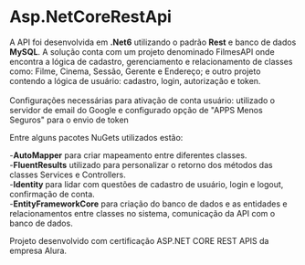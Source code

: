 # Asp.NetCoreRestApi

<p>
A API foi desenvolvida em <b>.Net6</b> utilizando o padrão <b>Rest</b> e banco de dados <b>MySQL</b>. A solução conta com um projeto denominado FilmesAPI onde encontra a lógica de cadastro, gerenciamento e relacionamento de classes como: Filme, Cinema, Sessão, Gerente e Endereço; e outro projeto contendo a lógica de usuário: cadastro, login, autorização e token.<br><br>
Configurações necessárias para ativação de conta usuário: utilizado o servidor de email do Google e configurado opção de "APPS Menos Seguros" para o envio de token
</p>
Entre alguns pacotes NuGets utilizados estão:
<p>
-<b>AutoMapper</b> para criar mapeamento entre diferentes classes.<br> 
-<b>FluentResults</b> utilizado para personalizar o retorno dos métodos das classes Services e Controllers.<br>
-<b>Identity </b> para lidar com questões de cadastro de usuário, login e logout, confirmação de conta.<br>
-<b>EntityFrameworkCore</b> para criação do banco de dados e as entidades e relacionamentos entre classes no sistema, comunicação da API com o banco de dados.<br>
</p>

<p>Projeto desenvolvido com certificação ASP.NET CORE REST APIS da empresa Alura.</p>
